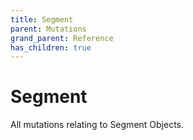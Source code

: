 ```yaml
---
title: Segment
parent: Mutations
grand_parent: Reference
has_children: true
---
```


# Segment

All mutations relating to Segment Objects.

